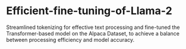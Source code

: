 # Efficient-fine-tuning-of-Llama-2
Streamlined tokenizing for effective text processing and fine-tuned the Transformer-based model on the Alpaca Dataset, to achieve a balance between processing efficiency and model accuracy.
